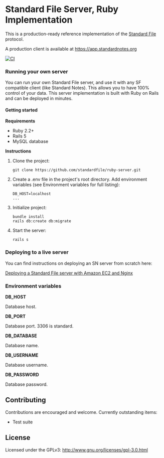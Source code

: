 # Standard File Server, Ruby Implementation

This is a production-ready reference implementation of the [Standard File](https://standardfile.org/) protocol.

A production client is available at https://app.standardnotes.org

[![CI](https://circleci.com/gh/standardfile/ruby-server.svg?style=shield&circle-token=:circle-token)](https://circleci.com/gh/standardfile/ruby-server)

### Running your own server
You can run your own Standard File server, and use it with any SF compatible client (like Standard Notes). This allows you to have 100% control of your data. This server implementation is built with Ruby on Rails and can be deployed in minutes.

#### Getting started

**Requirements**

- Ruby 2.2+
- Rails 5
- MySQL database

**Instructions**

1. Clone the project:

	```
	git clone https://github.com/standardfile/ruby-server.git
	```

2. Create a .env file in the project's root directory. Add environment variables (see Environment variables for full listing):

	```
	DB_HOST=localhost
	...
	```

3. Initialize project:

	```
	bundle install
	rails db:create db:migrate
	```

4. Start the server:

	```
	rails s
	```

### Deploying to a live server

You can find instructions on deploying an SN server from scratch here:

[Deploying a Standard File server with Amazon EC2 and Nginx](https://github.com/standardfile/ruby-server/wiki/Deploying-a-private-Standard-File-server-with-Amazon-EC2-and-Nginx)

### Environment variables

**DB_HOST**

Database host.

**DB_PORT**

Database port. 3306 is standard.

**DB_DATABASE**

Database name.

**DB_USERNAME**

Database username.

**DB_PASSWORD**

Database password.

## Contributing
Contributions are encouraged and welcome. Currently outstanding items:

- Test suite

## License

Licensed under the GPLv3: http://www.gnu.org/licenses/gpl-3.0.html
